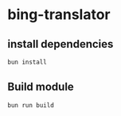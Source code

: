 # bing-translator

## install dependencies

```bash
bun install
```

## Build module

```bash
bun run build
```
